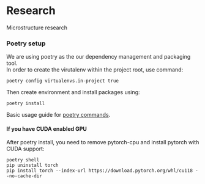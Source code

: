 # Research
Microstructure research

### Poetry setup
We are using poetry as the our dependency management and packaging tool.\
In order to create the virutalenv within the project root, use command:
```
poetry config virtualenvs.in-project true
```
Then create environment and install packages using:
```
poetry install
```
Basic usage guide for [poetry commands](https://plainenglish.io/blog/poetry-a-better-version-of-python-pipenv).

#### If you have CUDA enabled GPU
After poetry install, you need to remove pytorch-cpu and install pytorch with CUDA support:
```
poetry shell
pip uninstall torch
pip install torch --index-url https://download.pytorch.org/whl/cu118 --no-cache-dir
```
